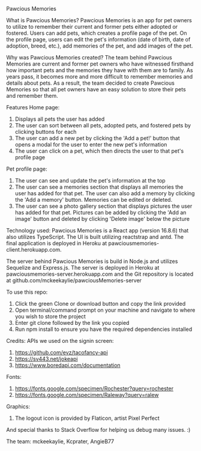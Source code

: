 Pawcious Memories

What is Pawcious Memories?
Pawcious Memories is an app for pet owners to utilize to remember their current and former pets either adopted or fostered. Users can add pets, which creates a profile page of the pet. On the profile page, users can edit the pet's information (date of birth, date of adoption, breed, etc.), add memories of the pet, and add images of the pet. 

Why was Pawcious Memories created?
The team behind Pawcious Memories are current and former pet owners who have witnessed firsthand how important pets and the memories they have with them are to family. As years pass, it becomes more and more difficult to remember memories and details about pets. As a result, the team decided to create Pawcious Memories so that all pet owners have an easy solution to store their pets and remember them. 

Features
Home page:
1. Displays all pets the user has added
2. The user can sort between all pets, adopted pets, and fostered pets by clicking buttons for each
3. The user can add a new pet by clicking the 'Add a pet!' button that opens a modal for the user to enter the new pet's information
4. The user can click on a pet, which then directs the user to that pet's profile page

Pet profile page:
1. The user can see and update the pet's information at the top
2. The user can see a memories section that displays all memories the user has added for that pet. The user can also add a memory by clicking the 'Add a memory' button. Memories can be edited or deleted.
3. The user can see a photo gallery section that displays pictures the user has added for that pet. Pictures can be added by clicking the 'Add an image' button and deleted by clicking 'Delete image' below the picture

Technology used:
Pawcious Memories is a React app (version 16.8.6) that also utilizes TypeScript. The UI is built utilizing reactstrap and antd.
The final application is deployed in Heroku at pawciousmemories-client.herokuapp.com.

The server behind Pawcious Memories is build in Node.js and utilizes Sequelize and Express.js.
The server is deployed in Heroku at pawciousmemories-server.herokuapp.com and the Git repository is located at github.com/mckeekaylie/pawciousMemories-server

To use this repo:
1. Click the green Clone or download button and copy the link provided
2. Open terminal/command prompt on your machine and navigate to where you wish to store the project
3. Enter git clone followed by the link you copied
4. Run npm install to ensure you have the required dependencies installed

Credits:
APIs we used on the signin screen:
1. https://github.com/evz/tacofancy-api
2. https://sv443.net/jokeapi
3. https://www.boredapi.com/documentation

Fonts:
1. https://fonts.google.com/specimen/Rochester?query=rochester
2. https://fonts.google.com/specimen/Raleway?query=ralew

Graphics:
1. The logout icon is provided by Flaticon, artist Pixel Perfect

And special thanks to Stack Overflow for helping us debug many issues. :)

The team:
mckeekaylie, Kcprater, AngieB77
